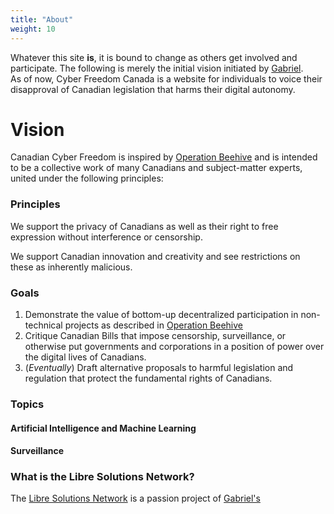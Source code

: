 ```yaml
---
title: "About"
weight: 10
---
```


Whatever this site **is**, it is bound to change as others get involved and participate. The following is merely the initial vision initiated by [Gabriel](/about/contributors/#gabriel).  
As of now, Cyber Freedom Canada is a website for individuals to voice their disapproval of Canadian legislation that harms their digital autonomy.

# Vision

Canadian Cyber Freedom is inspired by [Operation Beehive](https://libresolutions.network/operations/beehive/) and is intended to be a collective work of many Canadians and subject-matter experts, united under the following principles:

### Principles

We support the privacy of Canadians as well as their right to free expression without interference or censorship. 

We support Canadian innovation and creativity and see restrictions on these as inherently malicious.


### Goals
1. Demonstrate the value of bottom-up decentralized participation in non-technical projects as described in [Operation Beehive](https://libresolutions.network/operations/beehive/)
2. Critique Canadian Bills that impose censorship, surveillance, or otherwise put governments and corporations in a position of power over the digital lives of Canadians.
3. (*Eventually*) Draft alternative proposals to harmful legislation and regulation that protect the fundamental rights of Canadians.


### Topics

#### Artificial Intelligence and Machine Learning


#### Surveillance


#### 

### What is the Libre Solutions Network?

The [Libre Solutions Network](https://libresolutions.network) is a passion project of [Gabriel's](/about/contributors/#gabriel)


